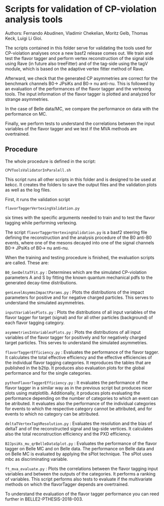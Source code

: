 

# Scripts for validation of CP-violation analysis tools

Authors: Fernando Abudinen, Vladimir Chekelian, Moritz Gelb, Thomas Keck, Luigi Li Gioi.

The scripts contained in this folder serve for validating the tools used for CP-violation analyses once 
a new basf2 release comes out. We train and test the flavor tagger and perform vertex reconstruction 
of the signal side using Rave (in future also treeFitter) and of the tag-side using the tagV module, 
which is based on the adaptive vertex fitter method of Rave.

Afterward, we check that the generated CP asymmetries are correct for the benchmark channels
B0-> JPsiKs and B0-> nu anti-nu. This is followed by an evaluation of the performances of the 
flavor tagger and the vertexing tools. The input information of the flavor tagger is plotted and analyzed for 
strange asymmetries. 

In the case of Belle data/MC, we compare the performance on data with the performance on MC.

Finally, we perform tests to understand the correlations between the input variables of the flavor tagger
and we test if the MVA methods are overtrained.

## Procedure

The whole procedure is defined in the script:

`CPVToolsValidatorInParalell.sh`

This script runs all other scripts in this folder and is designed to be used at kekcc. 
It creates the folders to save the output files and the validation plots 
as well as the log files. 

First, it runs the validation script

`flavorTaggerVertexingValidation.py`

six times with the specific arguments needed to train and to test the flavor tagging while performing vertexing. 

The script `flavorTaggerVertexingValidation.py` is a basf2 steering file defining the reconstruction and the 
analysis procedure of the B0 anti-B0 events, where one of the mesons decayed into one of the signal channels
B0-> JPsiKs of B0-> nu anti-nu.

When the training and testing procedure is finished, the evaluation scripts are called. These are:

`B0_GenDeltaTFit.py` : Determines which are the simulated CP-violation parameters A and S by fitting the known
quantum mechanical pdfs to the generated decay-time distributions.

`genLevelAsymmsImpactParams.py` : Plots the distributions of the impact parameters for positive and for negative
charged particles. This serves to understand the simulated asymmetries. 

`inputVariablesPlots.py` : Plots the distributions of all input variables of the flavor tagger for target (signal)
and for all other particles (background) of each flavor tagging category. 

`asymmetriesInVariablesPlots.py` : Plots the distributions of all input variables of the flavor tagger for 
positively and for negatively charged target particles. This serves to understand the simulated asymmetries.

`flavorTaggerEfficiency.py` : Evaluates the performance of the flavor tagger. It calculates the total effective efficiency and
the effective efficiencies of the individual flavor tagging categories. It reproduces the tables that are published in the b2tip.
It produces also evaluation plots for the global performance and for the single categories.

`pythonFlavorTaggerEfficiency.py` : It evaluates the performance of the flavor tagger in a similar way as in the previous script
but produces nicer plots using matplotlib. Additionally, it produces plots evaluating the performance depending on the number 
of categories to which an event can be atributed. It evaluates also the performance of the individual categories
for events to which the respective category cannot be attributed, and for events to which no category can be attributed. 

`deltaTVertexTagVResolution.py` : Evaluates the resolution and the bias of deltaT and of 
the reconstructed signal and tag-side vertices. It calculates also the total reconstruction efficiency and the PXD efficiency.

`B2JpsiKs_mu_qrBelleDataSplot.py` : Evaluates the performance of the flavor tagger on Belle MC and on Belle data. The 
performance on Belle data and on Belle MC is evaluated by applying the sPlot technique. The sPlot uses mbc as 
discriminating variable.

`ft_mva_evaluate.py` : Plots the correlations between the flavor tagging input variables and between the outputs of the 
categories. It performs a ranking of variables. This script performs also tests to evaluate if the multivariate methods
on which the flavorTagger depends are overtrained. 

To understand the evaluation of the flavor tagger performance you can reed further in BELLE2-PTHESIS-2018-003.
